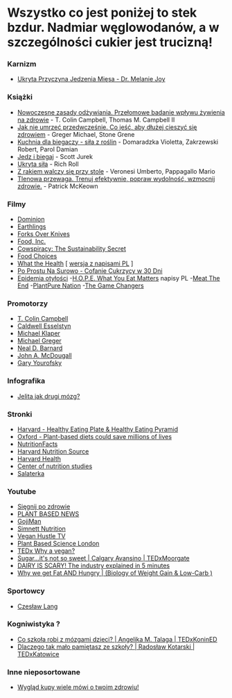 # Wszystko co jest poniżej to stek bzdur. Nadmiar węglowodanów, a w szczególności cukier jest trucizną!




### Karnizm
- [Ukryta Przyczyna Jedzenia Mięsa - Dr. Melanie Joy](https://www.youtube.com/watch?v=AINuazo8mz0)

### Książki
- [Nowoczesne zasady odżywiania. Przełomowe badanie wpływu żywienia na zdrowie](https://goo.gl/YqErzP) - T. Colin Campbell, Thomas M. Campbell II
- [Jak nie umrzeć przedwcześnie. Co jeść, aby dłużej cieszyć się zdrowiem](https://goo.gl/n8LD4j) - Greger Michael, Stone Grene
- [Kuchnia dla biegaczy - siła z roślin](https://goo.gl/AbXzKu) -  Domaradzka Violetta, Zakrzewski Robert, Parol Damian 
- [Jedz i biegaj](https://goo.gl/crwAmU) - Scott Jurek
- [Ukryta siła](https://goo.gl/Tz6QR2) - Rich Roll
- [Z rakiem walczy się przy stole](https://goo.gl/VE5GUG) - Veronesi Umberto, Pappagallo Mario
- [Tlenowa przewaga. Trenuj efektywnie, popraw wydolność, wzmocnij zdrowie.](https://goo.gl/8PJFei) - Patrick McKeown

### Filmy
- [Dominion](https://www.aussiefarms.org.au/dominion)
- [Earthlings](https://vimeo.com/209647801)
- [Forks Over Knives](https://www.forksoverknives.com/)
- [Food, Inc.](http://www.takepart.com/foodinc)
- [Cowspiracy: The Sustainability Secret](http://www.cowspiracy.com/)
- [Food Choices](http://www.foodchoicesmovie.com/)
- [What the Health](http://www.whatthehealthfilm.com/) [ [wersja z napisami PL](https://www.youtube.com/watch?v=TqsJtsB2DIk) ]
- [Po Prostu Na Surowo - Cofanie Cukrzycy w 30 Dni](https://www.youtube.com/watch?v=P6wUdFg0KdY)
- [Epidemia otyłości](https://www.youtube.com/watch?v=4Ud5V9mBBnI)
 -[H.O.P.E. What You Eat Matters](https://www.youtube.com/watch?v=J0YHjPHm-Sc) napisy PL
 -[Meat The End](https://www.youtube.com/watch?v=MkSzAxvEr_Y)
 -[PlantPure Nation](https://www.youtube.com/watch?v=yBKnG9Y0owQ)
 -[The Game Changers](http://gamechangersmovie.com/)
 
### Promotorzy
- [T. Colin Campbell](https://en.wikipedia.org/wiki/T._Colin_Campbell)
- [Caldwell Esselstyn](https://en.wikipedia.org/wiki/Caldwell_Esselstyn)
- [Michael Klaper](https://en.wikipedia.org/wiki/Michael_Klaper)
- [Michael Greger](https://en.wikipedia.org/wiki/Michael_Greger)
- [Neal D. Barnard](https://en.wikipedia.org/wiki/Neal_D._Barnard)
- [John A. McDougall](https://pl.wikipedia.org/wiki/John_A._McDougall)
- [Gary Yourofsky](http://www.adaptt.org/)

### Infografika
- [Jelita jak drugi mózg?](https://kobieta.onet.pl/zdrowie/jelita-jak-drugi-mozg-infografika/x7hpkhj)

### Stronki
- [Harvard - Healthy Eating Plate & Healthy Eating Pyramid](https://www.hsph.harvard.edu/nutritionsource/healthy-eating-plate/)
- [Oxford - Plant-based diets could save millions of lives](http://www.oxfordmartin.ox.ac.uk/news/201603_Plant_based_diets)
- [NutritionFacts](https://nutritionfacts.org/)
- [Harvard Nutrition Source](https://www.hsph.harvard.edu/nutritionsource/)
- [Harvard Health](https://www.health.harvard.edu/)
- [Center of nutrition studies](http://nutritionstudies.org/)
- [Salaterka](http://salaterka.pl/)

### Youtube
- [Sięgnij po zdrowie](https://www.youtube.com/channel/UC5M8qmnookQqZbzxWg6opcg)
- [PLANT BASED NEWS](https://www.youtube.com/channel/UCJRjK20fHylJyf-HiBtqI2w)
- [GojiMan](https://www.youtube.com/channel/UC8zKmTVcs5s3IIR2DVlxfzA)
- [Simnett Nutrition](https://www.youtube.com/channel/UCpyhJZhJQWKDdJCR07jPY-Q)
- [Vegan Hustle TV](https://www.youtube.com/channel/UC3R83OcCzoCmRc2AapQeL7A)
- [Plant Based Science London](https://www.youtube.com/channel/UCG7U-imx8hu6NLOxanXkROQ)
- [TEDx Why a vegan?](https://www.youtube.com/playlist?list=PLLIFAdznlc7Ea_rlsy4iewYyUKe6dPtrw)
- [Sugar...it's not so sweet | Calgary Avansino | TEDxMoorgate](https://www.youtube.com/watch?v=lnvkNGc6YYM)
- [DAIRY IS SCARY! The industry explained in 5 minutes](https://www.youtube.com/watch?v=UcN7SGGoCNI)
- [Why we get Fat AND Hungry | (Biology of Weight Gain & Low-Carb )](https://www.youtube.com/watch?v=KHaCKudtVi0)

### Sportowcy
 - [Czesław Lang](http://ekofolwark.pl/czeslaw-lang-nowa-droga-do-zdrowia/)

### Kogniwistyka ?
 - [Co szkoła robi z mózgami dzieci? | Angelika M. Talaga | TEDxKoninED](https://www.youtube.com/watch?v=XnPaz5e-uD8)
 - [Dlaczego tak mało pamiętasz ze szkoły? | Radosław Kotarski | TEDxKatowice](https://www.youtube.com/watch?v=0t-sG8FhC4E)


### Inne nieposortowane
- [Wygląd kupy wiele mówi o twoim zdrowiu!](http://www.odzywianie.info.pl/przydatne-informacje/artykuly/art,wyglad-kupy-wiele-mowi-o-twoim-zdrowiu.html)
